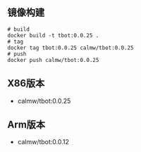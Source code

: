 ## 镜像构建

``` shell
# build 
docker build -t tbot:0.0.25 . 
# tag
docker tag tbot:0.0.25 calmw/tbot:0.0.25
# push
docker push calmw/tbot:0.0.25
```

## X86版本

- calmw/tbot:0.0.25

## Arm版本

- calmw/tbot:0.0.12
